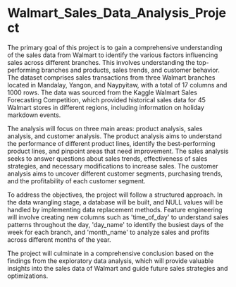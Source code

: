 # Walmart_Sales_Data_Analysis_Project

The primary goal of this project is to gain a comprehensive understanding of the sales data from Walmart to identify the various factors influencing sales across different branches. This involves understanding the top-performing branches and products, sales trends, and customer behavior. The dataset comprises sales transactions from three Walmart branches located in Mandalay, Yangon, and Naypyitaw, with a total of 17 columns and 1000 rows. The data was sourced from the Kaggle Walmart Sales Forecasting Competition, which provided historical sales data for 45 Walmart stores in different regions, including information on holiday markdown events.

The analysis will focus on three main areas: product analysis, sales analysis, and customer analysis. The product analysis aims to understand the performance of different product lines, identify the best-performing product lines, and pinpoint areas that need improvement. The sales analysis seeks to answer questions about sales trends, effectiveness of sales strategies, and necessary modifications to increase sales. The customer analysis aims to uncover different customer segments, purchasing trends, and the profitability of each customer segment.

To address the objectives, the project will follow a structured approach. In the data wrangling stage, a database will be built, and NULL values will be handled by implementing data replacement methods. Feature engineering will involve creating new columns such as 'time_of_day' to understand sales patterns throughout the day, 'day_name' to identify the busiest days of the week for each branch, and 'month_name' to analyze sales and profits across different months of the year.

The project will culminate in a comprehensive conclusion based on the findings from the exploratory data analysis, which will provide valuable insights into the sales data of Walmart and guide future sales strategies and optimizations.
